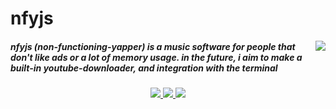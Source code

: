 <h1 align="left">
  nfyjs
</h1>

<img src="https://raw.githubusercontent.com/threecerny/nfyjs/master/src/images/icon.ico" align="right">

##### nfyjs (non-functioning-yapper) is a music software for people that don't like ads or a lot of memory usage. in the future, i aim to make a built-in youtube-downloader, and integration with the terminal

<p align="center">
  <a href="https://github.com/stars/threecerny/nfyjs">
    <img src="https://img.shields.io/github/release/threecerny/nfyjs?style=for-the-badge&logo=github&color=333333&logoColor=fdc939">
  </a>
  <a href="https://github.com/stars/threecerny/nfyjs">
    <img src="https://img.shields.io/github/stars/threecerny/nfyjs?style=for-the-badge&logo=starship&color=333333&logoColor=fdc939">
  </a>
  <a href="https://github.com/issues/threecerny/nfyjs">
    <img src="https://img.shields.io/github/issues/threecerny/nfyjs?style=for-the-badge&logo=ifixit&color=333333&logoColor=fdc939">
  </a>
</p>
